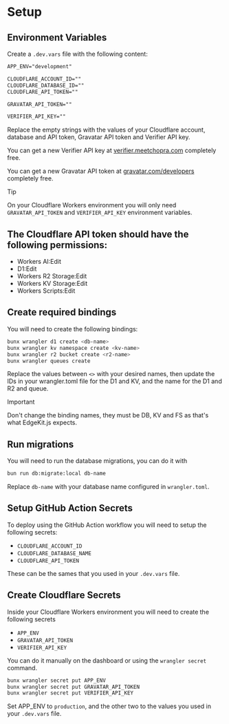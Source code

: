 # Setup

## Environment Variables

Create a `.dev.vars` file with the following content:

```txt
APP_ENV="development"

CLOUDFLARE_ACCOUNT_ID=""
CLOUDFLARE_DATABASE_ID=""
CLOUDFLARE_API_TOKEN=""

GRAVATAR_API_TOKEN=""

VERIFIER_API_KEY=""
```

Replace the empty strings with the values of your Cloudflare account, database and API token, Gravatar API token and Verifier API key.

You can get a new Verifier API key at [verifier.meetchopra.com](https://verifier.meetchopra.com) completely free.

You can get a new Gravatar API token at [gravatar.com/developers](https://gravatar.com/developers/applications) completely free.

> [!TIP]
> On your Cloudflare Workers environment you will only need `GRAVATAR_API_TOKEN` and `VERIFIER_API_KEY` environment variables.

## The Cloudflare API token should have the following permissions:

- Workers AI:Edit
- D1:Edit
- Workers R2 Storage:Edit
- Workers KV Storage:Edit
- Workers Scripts:Edit

## Create required bindings

You will need to create the following bindings:

```sh
bunx wrangler d1 create <db-name>
bunx wrangler kv namespace create <kv-name>
bunx wrangler r2 bucket create <r2-name>
bunx wrangler queues create
```

Replace the values between `<>` with your desired names, then update the IDs in your wrangler.toml file for the D1 and KV, and the name for the D1 and R2 and queue.

> [!IMPORTANT]
> Don't change the binding names, they must be DB, KV and FS as that's what EdgeKit.js expects.

## Run migrations

You will need to run the database migrations, you can do it with

```bash
bun run db:migrate:local db-name
```

Replace `db-name` with your database name configured in `wrangler.toml`.

## Setup GitHub Action Secrets

To deploy using the GitHub Action workflow you will need to setup the following secrets:

- `CLOUDFLARE_ACCOUNT_ID`
- `CLOUDFLARE_DATABASE_NAME`
- `CLOUDFLARE_API_TOKEN`

These can be the sames that you used in your `.dev.vars` file.

## Create Cloudflare Secrets

Inside your Cloudflare Workers environment you will need to create the following secrets

- `APP_ENV`
- `GRAVATAR_API_TOKEN`
- `VERIFIER_API_KEY`

You can do it manually on the dashboard or using the `wrangler secret` command.

```bash
bunx wrangler secret put APP_ENV
bunx wrangler secret put GRAVATAR_API_TOKEN
bunx wrangler secret put VERIFIER_API_KEY
```

Set APP_ENV to `production`, and the other two to the values you used in your `.dev.vars` file.
